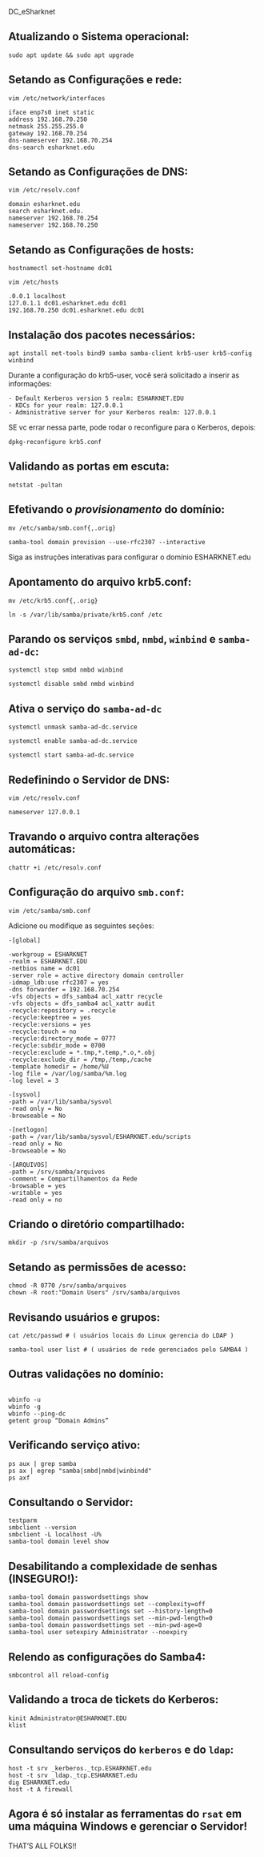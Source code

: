 DC_eSharknet


## Atualizando o Sistema operacional:

```
sudo apt update && sudo apt upgrade
```

## Setando as Configurações e rede:

```
vim /etc/network/interfaces
```

```
iface enp7s0 inet static
address 192.168.70.250
netmask 255.255.255.0
gateway 192.168.70.254
dns-nameserver 192.168.70.254
dns-search esharknet.edu
```

## Setando as Configurações de DNS:

```
vim /etc/resolv.conf
```

```
domain esharknet.edu
search esharknet.edu.
nameserver 192.168.70.254
nameserver 192.168.70.250
```

## Setando as Configurações de hosts:

```
hostnamectl set-hostname dc01
```

```
vim /etc/hosts
```

```
.0.0.1 localhost 
127.0.1.1 dc01.esharknet.edu dc01
192.168.70.250 dc01.esharknet.edu dc01
```

## Instalação dos pacotes necessários:

```
apt install net-tools bind9 samba samba-client krb5-user krb5-config winbind
```

Durante a configuração do krb5-user, você será solicitado a inserir as informações:

    - Default Kerberos version 5 realm: ESHARKNET.EDU
    - KDCs for your realm: 127.0.0.1
    - Administrative server for your Kerberos realm: 127.0.0.1

SE vc errar nessa parte, pode rodar o reconfigure para o Kerberos, depois:

```
dpkg-reconfigure krb5.conf
```

## Validando as portas em escuta:

```
netstat -pultan
```

## Efetivando o _provisionamento_ do domínio:

```
mv /etc/samba/smb.conf{,.orig}
```

```
samba-tool domain provision --use-rfc2307 --interactive
```

Siga as instruções interativas para configurar o domínio ESHARKNET.edu

## Apontamento do arquivo krb5.conf:

```
mv /etc/krb5.conf{,.orig}
```

```
ln -s /var/lib/samba/private/krb5.conf /etc
```

## Parando os serviços `smbd`, `nmbd`, `winbind` e `samba-ad-dc`:

```
systemctl stop smbd nmbd winbind

systemctl disable smbd nmbd winbind
```

## Ativa o serviço do `samba-ad-dc`
```
systemctl unmask samba-ad-dc.service
```

```
systemctl enable samba-ad-dc.service
```

```
systemctl start samba-ad-dc.service
```

## Redefinindo o Servidor de DNS:

```
vim /etc/resolv.conf
```

```
nameserver 127.0.0.1
```

## Travando o arquivo contra alterações automáticas:

```
chattr +i /etc/resolv.conf
```

## Configuração do arquivo `smb.conf`:

```
vim /etc/samba/smb.conf
```

Adicione ou modifique as seguintes seções:

    -[global]
    
    -workgroup = ESHARKNET
    -realm = ESHARKNET.EDU
    -netbios name = dc01
    -server role = active directory domain controller
    -idmap_ldb:use rfc2307 = yes
    -dns forwarder = 192.168.70.254
    -vfs objects = dfs_samba4 acl_xattr recycle
    -vfs objects = dfs_samba4 acl_xattr audit
    -recycle:repository = .recycle
    -recycle:keeptree = yes
    -recycle:versions = yes
    -recycle:touch = no
    -recycle:directory_mode = 0777
    -recycle:subdir_mode = 0700
    -recycle:exclude = *.tmp,*.temp,*.o,*.obj
    -recycle:exclude_dir = /tmp,/temp,/cache
    -template homedir = /home/%U
    -log file = /var/log/samba/%m.log
    -log level = 3
    
    -[sysvol]
    -path = /var/lib/samba/sysvol
    -read only = No
    -browseable = No

    -[netlogon]
    -path = /var/lib/samba/sysvol/ESHARKNET.edu/scripts
    -read only = No
    -browseable = No

    -[ARQUIVOS]
    -path = /srv/samba/arquivos
    -comment = Compartilhamentos da Rede
    -browsable = yes
    -writable = yes
    -read only = no

## Criando o diretório compartilhado:

```
mkdir -p /srv/samba/arquivos
```
## Setando as permissões de acesso:

```
chmod -R 0770 /srv/samba/arquivos
chown -R root:"Domain Users" /srv/samba/arquivos
```

## Revisando usuários e grupos:

```
cat /etc/passwd # ( usuários locais do Linux gerencia do LDAP )
```
```
samba-tool user list # ( usuários de rede gerenciados pelo SAMBA4 )
```

## Outras validações no domínio:
```

wbinfo -u
wbinfo -g
wbinfo --ping-dc
getent group “Domain Admins”
```

## Verificando serviço ativo:

```
ps aux | grep samba
ps ax | egrep "samba|smbd|nmbd|winbindd"
ps axf
```

## Consultando o Servidor:

```
testparm
smbclient --version
smbclient -L localhost -U%
samba-tool domain level show
```

## Desabilitando a complexidade de senhas (INSEGURO!):

```
samba-tool domain passwordsettings show
samba-tool domain passwordsettings set --complexity=off
samba-tool domain passwordsettings set --history-length=0
samba-tool domain passwordsettings set --min-pwd-length=0
samba-tool domain passwordsettings set --min-pwd-age=0
samba-tool user setexpiry Administrator --noexpiry
```

## Relendo as configurações do Samba4:

```
smbcontrol all reload-config
```

## Validando a troca de tickets do Kerberos:

```
kinit Administrator@ESHARKNET.EDU
klist
```

## Consultando serviços do `kerberos` e do `ldap`:

```
host -t srv _kerberos._tcp.ESHARKNET.edu
host -t srv _ldap._tcp.ESHARKNET.edu
dig ESHARKNET.edu
host -t A firewall
```
## Agora é só instalar as ferramentas do `rsat` em uma máquina Windows e gerenciar o Servidor!


THAT’S ALL FOLKS!!
